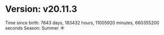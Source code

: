 # Version: v20.11.3
Time since birth: 7643 days, 183432 hours, 11005920 minutes, 660355200 seconds
Season: Summer ☀️
